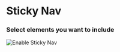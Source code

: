 Sticky Nav
====

### Select elements you want to include
![Enable Sticky Nav](/zen-grid-framework-4/images/effects/sticky.jpg)
 
